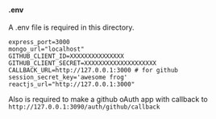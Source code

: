 #### .env
A .env file is required in this directory.
```
express_port=3000
mongo_url="localhost"
GITHUB_CLIENT_ID=XXXXXXXXXXXXXXX
GITHUB_CLIENT_SECRET=XXXXXXXXXXXXXXXXXXXX
CALLBACK_URL=http://127.0.0.1:3000 # for github
session_secret_key='awesome frog'
reactjs_url="http://127.0.0.1:3000" 

```

Also is required to make a github oAuth app with callback to ``http://127.0.0.1:3090/auth/github/callback``
